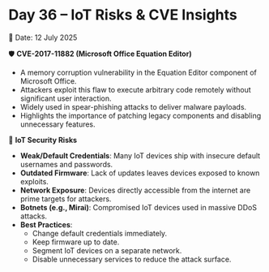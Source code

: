 # Day 36 – IoT Risks & CVE Insights  
📅 Date: 12 July 2025  

🛡️ **CVE-2017-11882 (Microsoft Office Equation Editor)**  
- A memory corruption vulnerability in the Equation Editor component of Microsoft Office.  
- Attackers exploit this flaw to execute arbitrary code remotely without significant user interaction.  
- Widely used in spear-phishing attacks to deliver malware payloads.  
- Highlights the importance of patching legacy components and disabling unnecessary features.  

📡 **IoT Security Risks**  
- **Weak/Default Credentials**: Many IoT devices ship with insecure default usernames and passwords.  
- **Outdated Firmware**: Lack of updates leaves devices exposed to known exploits.  
- **Network Exposure**: Devices directly accessible from the internet are prime targets for attackers.  
- **Botnets (e.g., Mirai)**: Compromised IoT devices used in massive DDoS attacks.  
- **Best Practices**:  
  - Change default credentials immediately.  
  - Keep firmware up to date.  
  - Segment IoT devices on a separate network.  
  - Disable unnecessary services to reduce the attack surface.  
